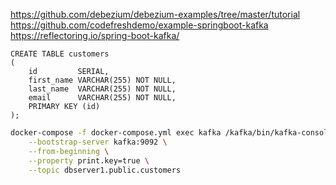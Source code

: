 https://github.com/debezium/debezium-examples/tree/master/tutorial
https://github.com/codefreshdemo/example-springboot-kafka
https://reflectoring.io/spring-boot-kafka/


````postgresql
CREATE TABLE customers
(
    id         SERIAL,
    first_name VARCHAR(255) NOT NULL,
    last_name  VARCHAR(255) NOT NULL,
    email      VARCHAR(255) NOT NULL,
    PRIMARY KEY (id)
);
````

```bash
docker-compose -f docker-compose.yml exec kafka /kafka/bin/kafka-console-consumer.sh \
    --bootstrap-server kafka:9092 \
    --from-beginning \
    --property print.key=true \
    --topic dbserver1.public.customers
```